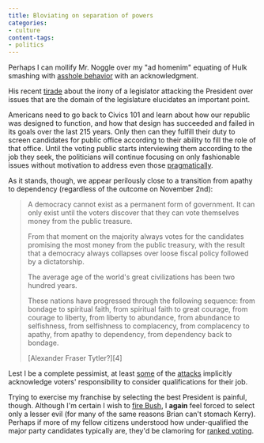 ```yaml
---
title: Bloviating on separation of powers
categories:
- culture
content-tags:
- politics
---
```


Perhaps I can mollify Mr. Noggle over my "ad homenim" equating of Hulk smashing with [asshole behavior][1] with an acknowledgment.

   [1]: /2004/10/08/the-asshole-vote.html

His recent [tirade][2] about the irony of a legislator attacking the President over issues that are the domain of the legislature elucidates an important point.

   [2]: http://stlbrianj.blogspot.com/archives/2004_10_03_archive.html#109729104788317441

Americans need to go back to Civics 101 and learn about how our republic was designed to function, and how that design has succeeded and failed in its goals over the last 215 years.  Only then can they fulfill their duty to screen candidates for public office according to their ability to fill the role of that office.  Until the voting public starts interviewing them according to the job they seek, the politicians will continue focusing on only fashionable issues without motivation to address even those [pragmatically][3].

   [3]: http://factcheck.org/article.aspx@docID=275.html

As it stands, though, we appear perilously close to a transition from apathy to dependency (regardless of the outcome on November 2nd):


> A democracy cannot exist as a permanent form of government.  It can only exist until the voters discover that they can vote themselves money from the public treasure.
>
> From that moment on the majority always votes for the candidates promising the most money from the public treasury, with the result that a democracy always collapses over loose fiscal policy followed by a dictatorship.
>
> The average age of the world's great civilizations has been two hundred years.
>
> These nations have progressed through the following sequence: from bondage to spiritual faith, from spiritual faith to great courage, from courage to liberty, from liberty to abundance, from abundance to selfishness, from selfishness to complacency, from complacency to apathy, from apathy to dependency, from dependency back to bondage.
>
> <footer>[Alexander Fraser Tytler?][4]</footer>

   [4]: http://www.snopes.com/politics/quotes/tyler.asp

Lest I be a complete pessimist, at least [some][5] of the [attacks][6] implicitly acknowledge voters' responsibility to consider qualifications for their job.

   [5]: http://monkeydyne.com/bushresume/resume.html
   [6]: http://kerry-04.org/about/resume.php

Trying to exercise my franchise by selecting the best President is painful, though.  Although I'm certain I wish to [fire Bush][7], I **again** feel forced to select only a lesser evil (for many of the same reasons Brian can't stomach Kerry).  Perhaps if more of my fellow citizens understood how under-qualified the major party candidates typically are, they'd be clamoring for [ranked voting][8].

   [7]: /2004/08/07/the-case-against-w.html
   [8]: /2004/10/09/ranked-voting.html
